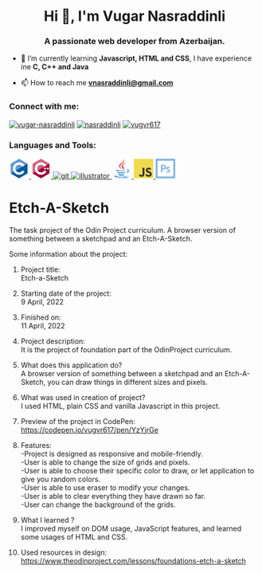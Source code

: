 <h1 align="center">Hi 👋, I'm Vugar Nasraddinli</h1>
<h3 align="center">A passionate web developer from Azerbaijan.</h3>

- 🌱 I’m currently learning **Javascript, HTML and CSS**, I have experience ine **C, C++ and Java**

- 📫 How to reach me **vnasraddinli@gmail.com**

<h3 align="left">Connect with me:</h3>
<p align="left">
<a href="https://linkedin.com/in/vugar-nasraddinli" target="blank"><img align="center" src="https://raw.githubusercontent.com/rahuldkjain/github-profile-readme-generator/master/src/images/icons/Social/linked-in-alt.svg" alt="vugar-nasraddinli" height="30" width="40" /></a>
<a href="https://fb.com/nasraddinli" target="blank"><img align="center" src="https://raw.githubusercontent.com/rahuldkjain/github-profile-readme-generator/master/src/images/icons/Social/facebook.svg" alt="nasraddinli" height="30" width="40" /></a>
<a href="https://instagram.com/vugvr617" target="blank"><img align="center" src="https://raw.githubusercontent.com/rahuldkjain/github-profile-readme-generator/master/src/images/icons/Social/instagram.svg" alt="vugvr617" height="30" width="40" /></a>
</p>

<h3 align="left">Languages and Tools:</h3>
<p align="left"> <a href="https://www.cprogramming.com/" target="_blank" rel="noreferrer"> <img src="https://raw.githubusercontent.com/devicons/devicon/master/icons/c/c-original.svg" alt="c" width="40" height="40"/> </a> <a href="https://www.w3schools.com/cpp/" target="_blank" rel="noreferrer"> <img src="https://raw.githubusercontent.com/devicons/devicon/master/icons/cplusplus/cplusplus-original.svg" alt="cplusplus" width="40" height="40"/> </a> <a href="https://git-scm.com/" target="_blank" rel="noreferrer"> <img src="https://www.vectorlogo.zone/logos/git-scm/git-scm-icon.svg" alt="git" width="40" height="40"/> </a> <a href="https://www.adobe.com/in/products/illustrator.html" target="_blank" rel="noreferrer"> <img src="https://www.vectorlogo.zone/logos/adobe_illustrator/adobe_illustrator-icon.svg" alt="illustrator" width="40" height="40"/> </a> <a href="https://www.java.com" target="_blank" rel="noreferrer"> <img src="https://raw.githubusercontent.com/devicons/devicon/master/icons/java/java-original.svg" alt="java" width="40" height="40"/> </a> <a href="https://developer.mozilla.org/en-US/docs/Web/JavaScript" target="_blank" rel="noreferrer"> <img src="https://raw.githubusercontent.com/devicons/devicon/master/icons/javascript/javascript-original.svg" alt="javascript" width="40" height="40"/> </a> <a href="https://www.photoshop.com/en" target="_blank" rel="noreferrer"> <img src="https://raw.githubusercontent.com/devicons/devicon/master/icons/photoshop/photoshop-line.svg" alt="photoshop" width="40" height="40"/> </a> </p>

# Etch-A-Sketch
The task project of the Odin Project curriculum.  A browser version of something between a sketchpad and an Etch-A-Sketch.

Some information about the project:

1. Project title: 
<br>Etch-a-Sketch

2. Starting date of the project: 
<br>9 April, 2022

3. Finished on:
<br>11 April, 2022

4. Project description:
<br>It is the project of foundation part of the OdinProject curriculum.

5. What does this application do?
<br>A browser version of something between a sketchpad and an Etch-A-Sketch, you can draw things in different sizes and pixels.

6. What was used in creation of project?
<br>I used HTML, plain CSS and vanilla Javascript in this project.

7. Preview of the project in CodePen:
<br>https://codepen.io/vugvr617/pen/YzYjrGe

8. Features:
  <br>-Project is designed as responsive and mobile-friendly.
  <br>-User is able to change the size of grids and pixels.
  <br>-User is able to choose their specific color to draw, or let application to give you random colors.
  <br>-User is able to use eraser to modify your changes.
  <br>-User is able to clear everything they have drawn so far.
  <br>-User can change the background of the grids.
  
9. What I learned ?
<br>I improved myself on DOM usage, JavaScript features, and learned some usages of HTML and CSS.

10. Used resources in design:
<br>https://www.theodinproject.com/lessons/foundations-etch-a-sketch
